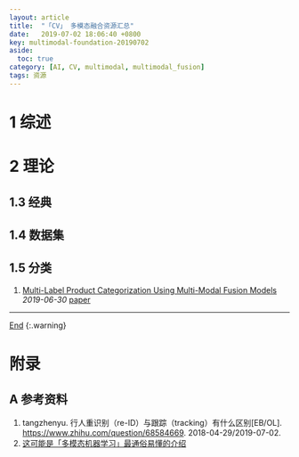 ```yaml
---
layout: article
title:  "「CV」 多模态融合资源汇总"
date:   2019-07-02 18:06:40 +0800
key: multimodal-foundation-20190702
aside:
  toc: true
category: [AI, CV, multimodal, multimodal_fusion]
tags: 资源
---
```

<span id='head'></span>

<!--more-->  


# 1 综述

# 2 理论

## 1.3 经典

## 1.4 数据集

## 1.5 分类
1. [Multi-Label Product Categorization Using Multi-Modal Fusion Models](http://cn.arxiv.org/abs/1907.00420)    
*2019-06-30* [paper](https://arxiv.org/abs/1907.00420)   

-------------------  
[End](#head)
{:.warning}  


# 附录
## A 参考资料
1. tangzhenyu. 行人重识别（re-ID）与跟踪（tracking）有什么区别[EB/OL]. <https://www.zhihu.com/question/68584669>. 2018-04-29/2019-07-02.   
1. [这可能是「多模态机器学习」最通俗易懂的介绍](https://zhuanlan.zhihu.com/p/53511144)     
